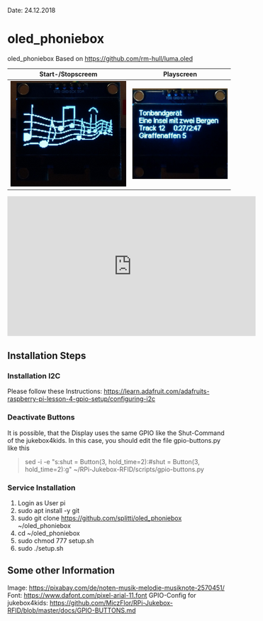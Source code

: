 Date: 24.12.2018

# oled_phoniebox
oled_phoniebox
Based on https://github.com/rm-hull/luma.oled

| Start-/Stopscreem | Playscreen |
| --- | --- | 
| ![Caption](preview/startscreen.jpg "Caption") | ![Caption](preview/playscreen.jpg "Caption") |

<iframe width="560" height="315" src="https://www.youtube.com/embed/9hkUXuPlMVo" frameborder="0" allow="accelerometer; autoplay; encrypted-media; gyroscope; picture-in-picture" allowfullscreen></iframe>

## Installation Steps

### Installation I2C
Please follow these Instructions: https://learn.adafruit.com/adafruits-raspberry-pi-lesson-4-gpio-setup/configuring-i2c

### Deactivate Buttons
It is possible, that the Display uses the same GPIO like the Shut-Command of the jukebox4kids. In this case, you should edit the file gpio-buttons.py like this
> sed -i -e "s:shut = Button(3, hold_time=2):#shut = Button(3, hold_time=2):g" ~/RPi-Jukebox-RFID/scripts/gpio-buttons.py

### Service Installation
1. Login as User pi
2. sudo apt install -y git 
3. sudo git clone https://github.com/splitti/oled_phoniebox ~/oled_phoniebox
4. cd ~/oled_phoniebox
5. sudo chmod 777 setup.sh
6. sudo ./setup.sh

## Some other Information
Image: https://pixabay.com/de/noten-musik-melodie-musiknote-2570451/
Font: https://www.dafont.com/pixel-arial-11.font
GPIO-Config for jukebox4kids: https://github.com/MiczFlor/RPi-Jukebox-RFID/blob/master/docs/GPIO-BUTTONS.md